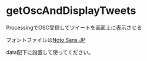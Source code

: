 # getOscAndDisplayTweets
ProcessingでOSC受信してツイートを画面上に表示させる

フォントファイルは[Noto Sans JP](https://fonts.google.com/specimen/Noto+Sans+JP)

data配下に設置して使ってください。
